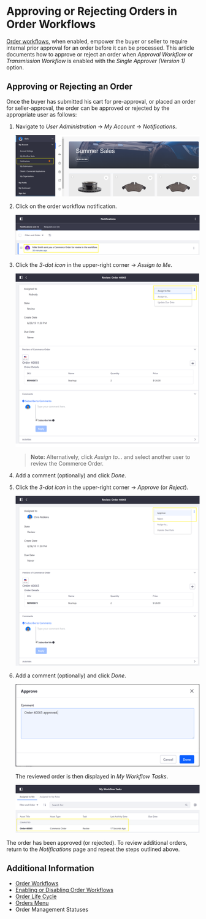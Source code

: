 # Approving or Rejecting Orders in Order Workflows

[Order workflows](../orders-and-fulfillment/order-workflows.md), when enabled, empower the buyer or seller to require internal prior approval for an order before it can be processed. This article documents how to approve or reject an order when *Approval Workflow* or *Transmission Workflow* is enabled with the *Single Approver (Version 1)* option.

## Approving or Rejecting an Order

Once the buyer has submitted his cart for pre-approval, or placed an order for seller-approval, the order can be approved or rejected by the appropriate user as follows:

1. Navigate to *User Administration* → *My Account* → *Notifications*.

   ![Notifications](./approving-or-rejecting-orders-in-order-workflows/images/01.png)

1. Click on the order workflow notification.

   ![Notifications List](./approving-or-rejecting-orders-in-order-workflows/images/02.png)

1. Click the _3-dot icon_ in the upper-right corner → *Assign to Me*.

   ![Review](./approving-or-rejecting-orders-in-order-workflows/images/03.png)

    > **Note:** Alternatively, click _Assign to..._ and select another user to review the Commerce Order.

1. Add a comment (optionally) and click *Done*.

1. Click the _3-dot icon_ in the upper-right corner → *Approve* (or *Reject*).

   ![Review Drop Down](./approving-or-rejecting-orders-in-order-workflows/images/04.png)

1. Add a comment (optionally) and click *Done*.

   ![Adding a Comment](./approving-or-rejecting-orders-in-order-workflows/images/05.png)

    The reviewed order is then displayed in _My Workflow Tasks_.

   ![Order Approved](./approving-or-rejecting-orders-in-order-workflows/images/06.png)

The order has been approved (or rejected). To review additional orders, return to the *Notifications* page and repeat the steps outlined above.

## Additional Information

* [Order Workflows](../README.md)
* [Enabling or Disabling Order Workflows](../orders-and-fulfillment/enabling-or-disabling-order-workflows.md)
* [Order Life Cycle](../orders-and-fulfillment/order-life-cycle.md)
* [Orders Menu](../orders-and-fulfillment/orders-menu.md)
* Order Management Statuses
